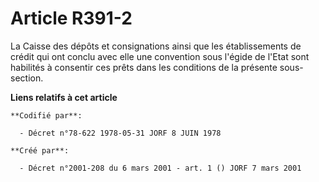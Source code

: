 # Article R391-2

La Caisse des dépôts et consignations ainsi que les établissements de crédit qui ont conclu avec elle une convention sous
l'égide de l'Etat sont habilités à consentir ces prêts dans les conditions de la présente sous-section.

**Liens relatifs à cet article**

	**Codifié par**:

	  - Décret n°78-622 1978-05-31 JORF 8 JUIN 1978

	**Créé par**:

	  - Décret n°2001-208 du 6 mars 2001 - art. 1 () JORF 7 mars 2001
